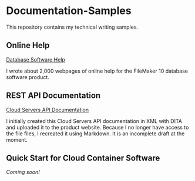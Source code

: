 # Documentation-Samples
This repository contains my technical writing samples.

## Online Help

[Database Software Help](https://www.upwork.com/freelancers/~01d4b301a7bed1ca78?p=1858691676559450112)

I wrote about 2,000 webpages of online help for the FileMaker 10 database software product.

## REST API Documentation 

[Cloud Servers API Documentation](https://github.com/rcoonley/Documentation-Samples/blob/main/Cloud%2520Servers%2520API%2520doc.md)

I initially created this Cloud Servers API documentation in XML with DITA and uploaded it to the product website. Because I no longer have access to the file files, I recreated it using Markdown. It is an incomplete draft at the moment.

## Quick Start for Cloud Container Software
*Coming soon!*




